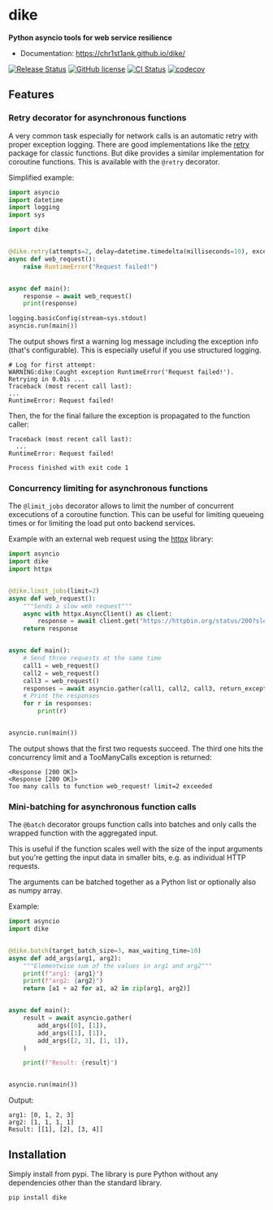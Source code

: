 # dike

**Python asyncio tools for web service resilience**

* Documentation: <https://chr1st1ank.github.io/dike/>

[<img src="https://img.shields.io/pypi/v/dike.svg" alt="Release Status">](https://pypi.python.org/pypi/dike)
[![GitHub license](https://img.shields.io/github/license/chr1st1ank/dike)](https://github.com/chr1st1ank/dike/blob/main/LICENSE)
[<img src="https://github.com/chr1st1ank/dike/actions/workflows/test.yml/badge.svg?branch=main" alt="CI Status">](https://github.com/chr1st1ank/dike/actions)
[![codecov](https://codecov.io/gh/chr1st1ank/dike/branch/main/graph/badge.svg?token=4oBkRHXbfa)](https://codecov.io/gh/chr1st1ank/dike)


## Features

### Retry decorator for asynchronous functions
A very common task especially for network calls is an automatic retry with proper exception
logging. There are good implementations like the [retry](https://pypi.org/project/retry/)
package for classic functions. But dike provides a similar implementation for coroutine functions.
This is available with the `@retry` decorator.

Simplified example:
```python
import asyncio
import datetime
import logging
import sys

import dike


@dike.retry(attempts=2, delay=datetime.timedelta(milliseconds=10), exception_types=RuntimeError)
async def web_request():
    raise RuntimeError("Request failed!")


async def main():
    response = await web_request()
    print(response)

logging.basicConfig(stream=sys.stdout)
asyncio.run(main())
```

The output shows first a warning log message including the exception info (that's configurable).
This is especially useful if you use structured logging.
```
# Log for first attempt:
WARNING:dike:Caught exception RuntimeError('Request failed!'). Retrying in 0.01s ...
Traceback (most recent call last):
...
RuntimeError: Request failed!
```

Then, the for the final failure the exception is propagated to the function caller:
```
Traceback (most recent call last):
  ...
RuntimeError: Request failed!

Process finished with exit code 1
```


### Concurrency limiting for asynchronous functions
The `@limit_jobs` decorator allows to limit the number of concurrent excecutions of a coroutine
function. This can be useful for limiting queueing times or for limiting the load put
onto backend services.

Example with an external web request using the [httpx](https://github.com/encode/httpx) library:

```python
import asyncio
import dike
import httpx


@dike.limit_jobs(limit=2)
async def web_request():
    """Sends a slow web request"""
    async with httpx.AsyncClient() as client:
        response = await client.get("https://httpbin.org/status/200?sleep=100")
    return response


async def main():
    # Send three requests at the same time
    call1 = web_request()
    call2 = web_request()
    call3 = web_request()
    responses = await asyncio.gather(call1, call2, call3, return_exceptions=True)
    # Print the responses
    for r in responses:
        print(r)


asyncio.run(main())
```

The output shows that the first two requests succeed. The third one hits the concurrency limit and a TooManyCalls exception is returned:
```
<Response [200 OK]>
<Response [200 OK]>
Too many calls to function web_request! limit=2 exceeded
```

### Mini-batching for asynchronous function calls
The `@batch` decorator groups function calls into batches and only calls the wrapped function
with the aggregated input.

This is useful if the function scales well with the size of the input arguments but you're
getting the input data in smaller bits, e.g. as individual HTTP requests.

The arguments can be batched together as a Python list or optionally also as numpy array.

Example:

```python
import asyncio
import dike


@dike.batch(target_batch_size=3, max_waiting_time=10)
async def add_args(arg1, arg2):
    """Elementwise sum of the values in arg1 and arg2"""
    print(f"arg1: {arg1}")
    print(f"arg2: {arg2}")
    return [a1 + a2 for a1, a2 in zip(arg1, arg2)]


async def main():
    result = await asyncio.gather(
        add_args([0], [1]),
        add_args([1], [1]),
        add_args([2, 3], [1, 1]),
    )

    print(f"Result: {result}")


asyncio.run(main())
```

Output:
```
arg1: [0, 1, 2, 3]
arg2: [1, 1, 1, 1]
Result: [[1], [2], [3, 4]]
```

## Installation
Simply install from pypi. The library is pure Python without any dependencies other than the
standard library.
```
pip install dike
```
